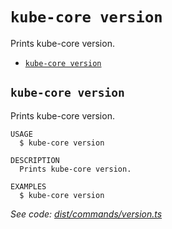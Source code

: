 `kube-core version`
===================

Prints kube-core version.

* [`kube-core version`](#kube-core-version)

## `kube-core version`

Prints kube-core version.

```
USAGE
  $ kube-core version

DESCRIPTION
  Prints kube-core version.

EXAMPLES
  $ kube-core version
```

_See code: [dist/commands/version.ts](https://github.com/kube-core/cli/blob/v0.13.0/dist/commands/version.ts)_
